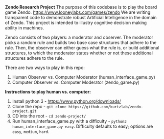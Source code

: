 **Zendo Research Project**
The purpose of this codebase is to play the board game Zendo. https://www.looneylabs.com/games/zendo
We are writing transparent code to demonstrate robust Artificial Intelligence in the domain of Zendo. This project is intended to illustry cognitive decision making ability in machines.

Zendo consists of two players: a moderator and observer. The moderator picks a random rule and builds two base case structures that adhere to the rule. Then, the observer can either guess what the rule is, or build additional structures, to which the moderator states whether or not these additional structures adhere to the rule.

There are two ways to play in this repo:

 1. Human Observer vs. Computer Moderator (human_interface_game.py)
 2. Computer Observer vs. Computer Moderator (zendo_game.py)

**Instructions to play human vs. computer:**

 1. Install python 3 - https://www.python.org/downloads/
 2. Clone the repo - `git clone https://github.com/kurtzlab/zendo-project.git`
 3. CD into the root - `cd zendo-project/`
 4. Run human_interface_game.py with a difficulty - `python3 human_interface_game.py easy`. Difficulty defaults to easy; options are `easy`, `medium`, `hard`.